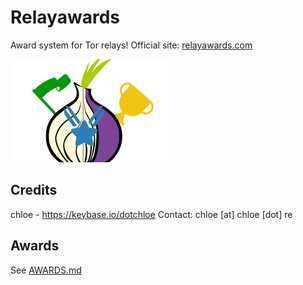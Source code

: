 # Relayawards

Award system for Tor relays! Official site: [relayawards.com](https://relayawards.com)

 ![logo](images/static/relayawards_logo.png)


## Credits
chloe - https://keybase.io/dotchloe
Contact: chloe [at] chloe [dot] re

## Awards

See [AWARDS.md](AWARDS.md)
